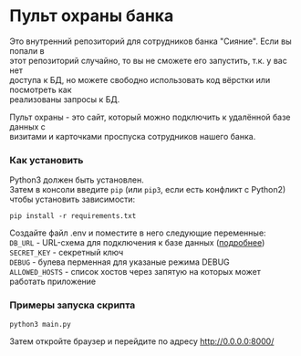 # Пульт охраны банка

Это внутренний репозиторий для сотрудников банка "Сияние". Если вы попали в  
этот репозиторий случайно, то вы не сможете его запустить, т.к. у вас нет  
доступа к БД, но можете свободно использовать код вёрстки или посмотреть как  
реализованы запросы к БД.  

Пульт охраны - это сайт, который можно подключить к удалённой базе данных с  
визитами и карточками проспуска сотрудников нашего банка.

### Как установить

Python3 должен быть установлен.  
Затем в консоли введите `pip` (или `pip3`, если есть конфликт с Python2) чтобы установить зависимости:
```
pip install -r requirements.txt
```

Создайте файл .env и поместите в него следующие переменные:  
`DB_URL` - URL-схема для подключения к базе данных ([подробнее](https://github.com/jacobian/dj-database-url))  
`SECRET_KEY` - секретный ключ  
`DEBUG` - булева перменная для указаные режима DEBUG  
`ALLOWED_HOSTS` - список хостов через запятую на которых может работать приложение


### Примеры запуска скрипта

    python3 main.py

Затем откройте браузер и перейдите по адресу http://0.0.0.0:8000/
